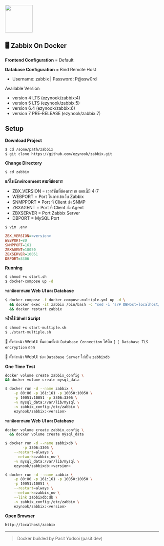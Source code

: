 <img src="https://camo.githubusercontent.com/71e79cfd6b679d246f9c432811761bc96eeeaf8680c15db2a8aa842d67398f45/68747470733a2f2f6173736574732e7a61626269782e636f6d2f696d672f6c6f676f2f7a61626269785f6c6f676f5f353030783133312e706e67" width="90">

## 🖥 Zabbix On Docker

__Frontend Configuration__ = Default

__Database Configuration__ = Bind Remote Host
* Username: zabbix | Password: P@ssw0rd

Available Version
* version 4 LTS (ezynook/zabbix:4)
* version 5 LTS (ezynook/zabbix:5)
* version 6.4 (ezynook/zabbix:6)
* version 7 PRE-RELEASE (ezynook/zabbix:7)

## Setup
__Download Project__

```bash
$ cd /some/path/zabbix
$ git clone https://github.com/ezynook/zabbix.git
```
__Change Directory__
```bash
$ cd zabbix
```
__แก้ไข Environment ตามที่ต้องการ__

* ZBX_VERSION = เวอร์ชั่นที่ต้องการ ณ ตอนนี้มี 4-7
* WEBPORT = Port ในการเข้าเว็บ Zabbix
* SNMPPORT = Port ที่ Client ส่ง SNMP
* ZBXAGENT = Port ที่ Client ส่ง Agent
* ZBXSERVER = Port Zabbix Server
* DBPORT = MySQL Port

```sh
$ vim .env
```
```ini
ZBX_VERSION=<version>
WEBPORT=80
SNMPPORT=161
ZBXAGENT=10050
ZBXSERVER=10051
DBPORT=3306
```

__Running__

```bash
$ chmod +x start.sh 
$ docker-compose up -d
```
__หากต้องการแยก Web UI และ Database__
```bash
$ docker-compose -f docker-compose.multiple.yml up -d \
  && docker exec -it zabbix /bin/bash -c "sed -i 's/# DBHost=localhost/DBHost=zabbixdb/g' /etc/zabbix/zabbix_server.conf" \
  && docker restart zabbix
```
__หรือใช้ Shell Script__
```bash
$ chmod +x start-multiple.sh
$ ./start-multiple.sh
```
🔧 ตั้งค่าหน้า WebUI ขั้นตอนตั้งค่า ```Database Connection``` ให้ติ๊ก ```[ ] Database TLS encryption``` ออก

🔧 ตั้งค่าหน้า WebUI ช่อง ```Database Server``` ใส่เป็น ```zabbixdb```

__One Time Test__
```sh
docker volume create zabbix_config \
&& docker volume create mysql_data
```
```bash
$ docker run -d --name zabbix \
	-p 80:80 -p 161:161 -p 10050:10050 \
	-p 10051:10051 -p 3306:3306 \
	-v mysql_data:/var/lib/mysql \
	-v zabbix_config:/etc/zabbix \
	ezynook/zabbix:<version>
```
__หากต้องการแยก Web UI และ Database__
```sh
docker volume create zabbix_config \
  && docker volume create mysql_data
```
```sh
$ docker run -d --name zabbixdb \
        -p 3306:3306 \
	--restart=always \
	--network=zabbix_nw \
	-v mysql_data:/var/lib/mysql \
	ezynook/zabbixdb:<version>
```
```bash
$ docker run -d --name zabbix \
	-p 80:80 -p 161:161 -p 10050:10050 \
	-p 10051:10051 \
	--restart=always \
	--network=zabbix_nw \
	--link zabbixdb:db \
	-v zabbix_config:/etc/zabbix \
	ezynook/zabbix:<version>
```

__Open Browser__

```http://localhost/zabbix```

---

> Docker builded by Pasit Yodsoi (pasit.dev)
